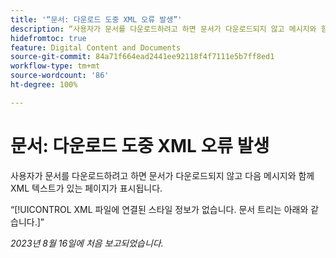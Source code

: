 ```yaml
---
title: '“문서: 다운로드 도중 XML 오류 발생”'
description: “사용자가 문서를 다운로드하려고 하면 문서가 다운로드되지 않고 메시지와 함께 XML 텍스트가 있는 페이지가 표시됩니다.”
hidefromtoc: true
feature: Digital Content and Documents
source-git-commit: 84a71f664ead2441ee92118f4f7111e5b7ff8ed1
workflow-type: tm+mt
source-wordcount: '86'
ht-degree: 100%

---
```



# 문서: 다운로드 도중 XML 오류 발생

<!--WF, WFP TOCs-->

사용자가 문서를 다운로드하려고 하면 문서가 다운로드되지 않고 다음 메시지와 함께 XML 텍스트가 있는 페이지가 표시됩니다.

“[!UICONTROL XML 파일에 연결된 스타일 정보가 없습니다. 문서 트리는 아래와 같습니다.]”

_2023년 8월 16일에 처음 보고되었습니다._
